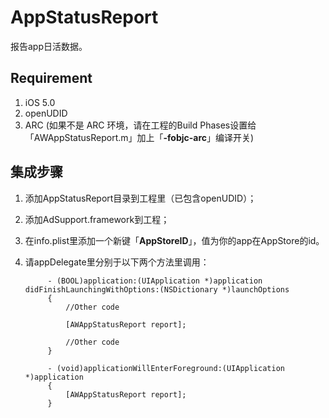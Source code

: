 AppStatusReport
===============

报告app日活数据。

## Requirement
1. iOS 5.0
2. openUDID
3. ARC (如果不是 ARC 环境，请在工程的Build Phases设置给「AWAppStatusReport.m」加上「**-fobjc-arc**」编译开关)

## 集成步骤
1. 添加AppStatusReport目录到工程里（已包含openUDID）；
2. 添加AdSupport.framework到工程；
3. 在info.plist里添加一个新键「**AppStoreID**」，值为你的app在AppStore的id。
4. 请appDelegate里分别于以下两个方法里调用：

			- (BOOL)application:(UIApplication *)application didFinishLaunchingWithOptions:(NSDictionary *)launchOptions
			{
			   	//Other code
			   	
			   	[AWAppStatusReport report];
			   	
			   	//Other code
			}
			
			- (void)applicationWillEnterForeground:(UIApplication *)application
			{
			    [AWAppStatusReport report];
			}
